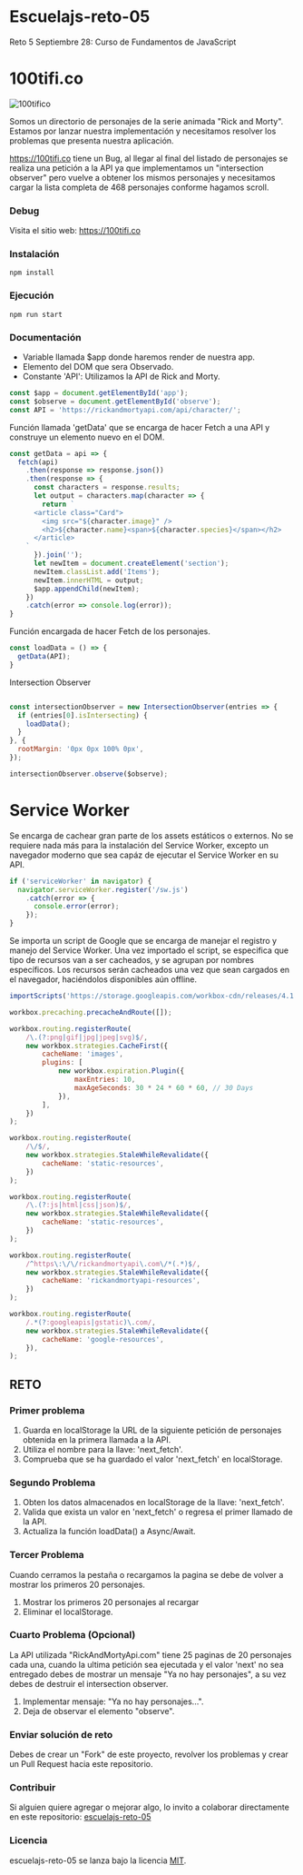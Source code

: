 # Escuelajs-reto-05
Reto 5 Septiembre 28: Curso de Fundamentos de JavaScript

# 100tifi.co

![100tifico](https://raw.githubusercontent.com/platzi/escuelajs-reto-05/master/screenshot.png?token=ACQQY5SNIXZ7QAVA5XIHPSC5TADSY)

Somos un directorio de personajes de la serie animada "Rick and Morty". Estamos por lanzar nuestra implementación y necesitamos resolver los problemas que presenta nuestra aplicación.

https://100tifi.co tiene un Bug, al llegar al final del listado de personajes se realiza una petición a la API ya que implementamos un "intersection observer" pero vuelve a obtener los mismos personajes y necesitamos cargar la lista completa de 468 personajes conforme hagamos scroll.

### Debug

Visita el sitio web: https://100tifi.co

### Instalación

```
npm install
```

### Ejecución

```
npm run start
```

### Documentación


- Variable llamada $app donde haremos render de nuestra app.
- Elemento del DOM que sera Observado.
- Constante 'API': Utilizamos la API de Rick and Morty.

```javascript
const $app = document.getElementById('app');
const $observe = document.getElementById('observe');
const API = 'https://rickandmortyapi.com/api/character/';
```

Función llamada 'getData' que se encarga de hacer Fetch a una API y construye un elemento nuevo en el DOM.

```javascript
const getData = api => {
  fetch(api)
    .then(response => response.json())
    .then(response => {
      const characters = response.results;
      let output = characters.map(character => {
        return `
      <article class="Card">
        <img src="${character.image}" />
        <h2>${character.name}<span>${character.species}</span></h2>
      </article>
    `
      }).join('');
      let newItem = document.createElement('section');
      newItem.classList.add('Items');
      newItem.innerHTML = output;
      $app.appendChild(newItem);
    })
    .catch(error => console.log(error));
}
```

Función encargada de hacer Fetch de los personajes.

```javascript
const loadData = () => {
  getData(API);
}
```

Intersection Observer
```javascript

const intersectionObserver = new IntersectionObserver(entries => {
  if (entries[0].isIntersecting) {
    loadData();
  }
}, {
  rootMargin: '0px 0px 100% 0px',
});

intersectionObserver.observe($observe);
```

# Service Worker
Se encarga de cachear gran parte de los assets estáticos o externos. No se requiere nada más para la instalación del 
Service Worker, excepto un navegador moderno que sea capáz de ejecutar el Service Worker en su API.

``` /src/index.js
if ('serviceWorker' in navigator) {
  navigator.serviceWorker.register('/sw.js')
    .catch(error => {
      console.error(error);
    });
}
```

Se importa un script de Google que se encarga de manejar el registro y manejo del Service Worker. Una vez importado el 
script, se especifica que tipo de recursos van a ser cacheados, y se agrupan por nombres específicos. Los recursos 
serán cacheados una vez que sean cargados en el navegador, haciéndolos disponibles aún offline.

``` /sw.js
importScripts('https://storage.googleapis.com/workbox-cdn/releases/4.1.1/workbox-sw.js');

workbox.precaching.precacheAndRoute([]);

workbox.routing.registerRoute(
    /\.(?:png|gif|jpg|jpeg|svg)$/,
    new workbox.strategies.CacheFirst({
        cacheName: 'images',
        plugins: [
            new workbox.expiration.Plugin({
                maxEntries: 10,
                maxAgeSeconds: 30 * 24 * 60 * 60, // 30 Days
            }),
        ],
    })
);

workbox.routing.registerRoute(
    /\/$/,
    new workbox.strategies.StaleWhileRevalidate({
        cacheName: 'static-resources',
    })
);

workbox.routing.registerRoute(
    /\.(?:js|html|css|json)$/,
    new workbox.strategies.StaleWhileRevalidate({
        cacheName: 'static-resources',
    })
);

workbox.routing.registerRoute(
    /^https\:\/\/rickandmortyapi\.com\/*(.*)$/,
    new workbox.strategies.StaleWhileRevalidate({
        cacheName: 'rickandmortyapi-resources',
    })
);

workbox.routing.registerRoute(
    /.*(?:googleapis|gstatic)\.com/,
    new workbox.strategies.StaleWhileRevalidate({
        cacheName: 'google-resources',
    }),
);
```

## RETO

### Primer problema

1. Guarda en localStorage la URL de la siguiente petición de personajes obtenida en la primera llamada a la API.
2. Utiliza el nombre para la llave: 'next_fetch'.
3. Comprueba que se ha guardado el valor 'next_fetch' en localStorage.

### Segundo Problema

1. Obten los datos almacenados en localStorage de la llave: 'next_fetch'.
2. Valida que exista un valor en 'next_fetch' o regresa el primer llamado de la API.
3. Actualiza la función loadData() a Async/Await.

### Tercer Problema

Cuando cerramos la pestaña o recargamos la pagina se debe de volver a mostrar los primeros 20 personajes.

1. Mostrar los primeros 20 personajes al recargar
2. Eliminar el localStorage.

### Cuarto Problema (Opcional)

La API utilizada "RickAndMortyApi.com" tiene 25 paginas de 20 personajes cada una, cuando la ultima petición sea ejecutada y el valor 'next' no sea entregado debes de mostrar un mensaje "Ya no hay personajes", a su vez debes de destruir el intersection observer.

1. Implementar mensaje: "Ya no hay personajes...".
2. Deja de observar el elemento "observe".

### Enviar solución de reto

Debes de crear un "Fork" de este proyecto, revolver los problemas y crear un Pull Request hacia este repositorio.

### Contribuir
Si alguien quiere agregar o mejorar algo, lo invito a colaborar directamente en este repositorio: [escuelajs-reto-05](https://github.com/platzi/escuelajs-reto-05/)

### Licencia
escuelajs-reto-05 se lanza bajo la licencia [MIT](https://opensource.org/licenses/MIT).
